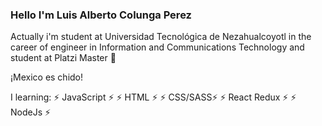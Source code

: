 ### Hello I'm Luis Alberto Colunga Perez

Actually i'm student at Universidad Tecnológica de Nezahualcoyotl in the career of engineer in Information and Communications Technology and student at Platzi Master 🤔

¡Mexico es chido!

I learning:
  ⚡ JavaScript ⚡
  ⚡ HTML ⚡
  ⚡ CSS/SASS⚡
  ⚡ React Redux ⚡
  ⚡ NodeJs ⚡
